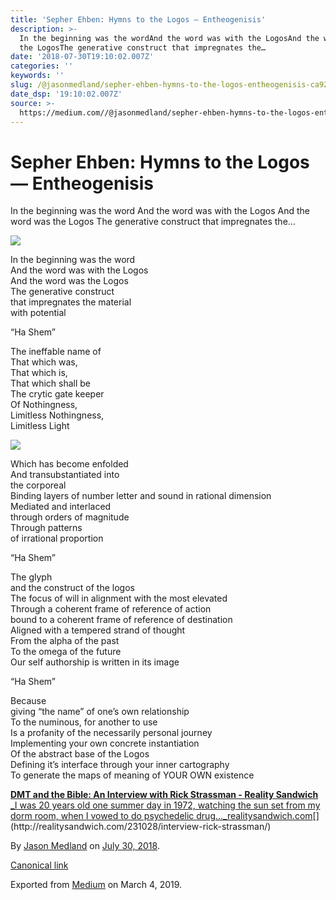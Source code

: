 ```yaml
---
title: 'Sepher Ehben: Hymns to the Logos — Entheogenisis'
description: >-
  In the beginning was the wordAnd the word was with the LogosAnd the word was
  the LogosThe generative construct that impregnates the…
date: '2018-07-30T19:10:02.007Z'
categories: ''
keywords: ''
slug: /@jasonmedland/sepher-ehben-hymns-to-the-logos-entheogenisis-ca9222892156
date_dsp: '19:10:02.007Z'
source: >-
  https://medium.com//@jasonmedland/sepher-ehben-hymns-to-the-logos-entheogenisis-ca9222892156
---
```


# Sepher Ehben: Hymns to the Logos — Entheogenisis

In the beginning was the word And the word was with the Logos And the word was the Logos The generative construct that impregnates the…

![](https://cdn-images-1.medium.com/max/600/1*7FaMFvMy_6rWQinxw0R3nw.png)

In the beginning was the word  
And the word was with the Logos  
And the word was the Logos  
The generative construct   
that impregnates the material   
with potential

“Ha Shem”

The ineffable name of  
That which was,   
That which is,   
That which shall be  
The crytic gate keeper   
Of Nothingness,   
Limitless Nothingness,   
Limitless Light

![](https://cdn-images-1.medium.com/max/800/1*R0iWdf7wqoehqolN3WR4NA.png)

Which has become enfolded   
And transubstantiated into   
the corporeal  
Binding layers of number letter and sound in rational dimension  
Mediated and interlaced   
through orders of magnitude  
Through patterns   
of irrational proportion

“Ha Shem”

The glyph   
and the construct of the logos  
The focus of will in alignment with the most elevated  
Through a coherent frame of reference of action  
bound to a coherent frame of reference of destination   
Aligned with a tempered strand of thought   
From the alpha of the past   
To the omega of the future  
Our self authorship is written in its image

“Ha Shem”

Because   
giving “the name” of one’s own relationship   
To the numinous, for another to use   
Is a profanity of the necessarily personal journey   
Implementing your own concrete instantiation  
Of the abstract base of the Logos   
Defining it’s interface through your inner cartography   
To generate the maps of meaning of YOUR OWN existence

[**DMT and the Bible: An Interview with Rick Strassman - Reality Sandwich**  
_I was 20 years old one summer day in 1972, watching the sun set from my dorm room, when I vowed to do psychedelic drug…_realitysandwich.com](http://realitysandwich.com/231028/interview-rick-strassman/ "http://realitysandwich.com/231028/interview-rick-strassman/")[](http://realitysandwich.com/231028/interview-rick-strassman/)

By [Jason Medland](https://medium.com/@jasonmedland) on [July 30, 2018](https://medium.com/p/ca9222892156).

[Canonical link](https://medium.com/@jasonmedland/sepher-ehben-hymns-to-the-logos-entheogenisis-ca9222892156)

Exported from [Medium](https://medium.com) on March 4, 2019.